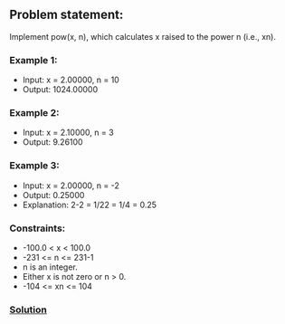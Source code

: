 ## Problem statement:
Implement pow(x, n), which calculates x raised to the power n (i.e., xn).

 

### Example 1:

- Input: x = 2.00000, n = 10
- Output: 1024.00000
### Example 2:

- Input: x = 2.10000, n = 3
- Output: 9.26100

### Example 3:

- Input: x = 2.00000, n = -2
- Output: 0.25000
- Explanation: 2-2 = 1/22 = 1/4 = 0.25
 

### Constraints:

- -100.0 < x < 100.0
- -231 <= n <= 231-1
- n is an integer.
- Either x is not zero or n > 0.
- -104 <= xn <= 104



### [Solution](https://github.com/Glorycs29/Binary_Search/blob/main/Pow(x%2Cn)/Solution.cpp)
